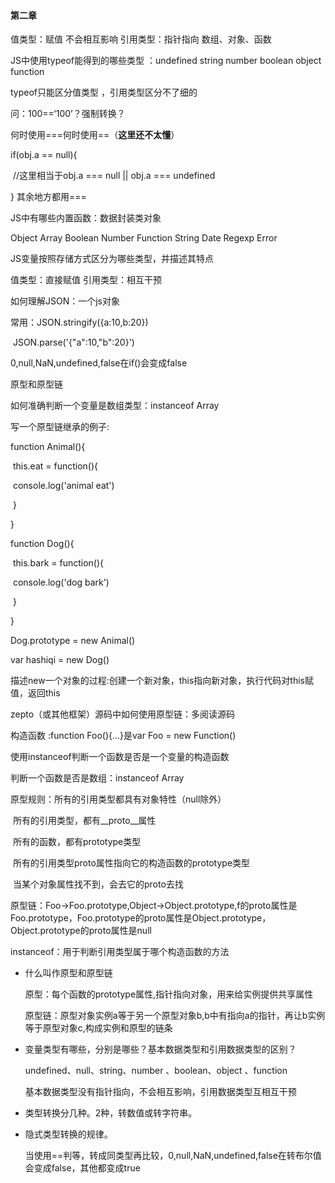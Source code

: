 #### 第二章

值类型：赋值 不会相互影响 引用类型：指针指向 数组、对象、函数

JS中使用typeof能得到的哪些类型 ：undefined string number boolean object function

typeof只能区分值类型 ，引用类型区分不了细的

问：100==‘100’？强制转换？

何时使用===何时使用==（**这里还不太懂**）

if(obj.a == null){

​	//这里相当于obj.a === null || obj.a === undefined

} 其余地方都用===

JS中有哪些内置函数：数据封装类对象

Object Array Boolean Number Function String Date Regexp Error

JS变量按照存储方式区分为哪些类型，并描述其特点

值类型：直接赋值  引用类型：相互干预

如何理解JSON：一个js对象

常用：JSON.stringify({a:10,b:20})

​	   JSON.parse('{"a":10,"b":20}')

0,null,NaN,undefined,false在if()会变成false

原型和原型链

如何准确判断一个变量是数组类型：instanceof Array

写一个原型链继承的例子:

function Animal(){

​	this.eat = function(){

​		console.log('animal eat')

​	}

}

function Dog(){

​	this.bark = function(){

​		console.log('dog bark')

​	}

}

Dog.prototype = new Animal()

var hashiqi = new Dog()

描述new一个对象的过程:创建一个新对象，this指向新对象，执行代码对this赋值，返回this

zepto（或其他框架）源码中如何使用原型链：多阅读源码

构造函数 :function Foo(){...}是var Foo = new Function()

使用instanceof判断一个函数是否是一个变量的构造函数

判断一个函数是否是数组：instanceof Array

原型规则：所有的引用类型都具有对象特性（null除外）

​		   所有的引用类型，都有__proto__属性

​		   所有的函数，都有prototype类型

​		   所有的引用类型proto属性指向它的构造函数的prototype类型

​		   当某个对象属性找不到，会去它的proto去找

原型链：Foo->Foo.prototype,Object->Object.prototype,f的proto属性是Foo.prototype，Foo.prototype的proto属性是Object.prototype，Object.prototype的proto属性是null

instanceof：用于判断引用类型属于哪个构造函数的方法

- 什么叫作原型和原型链

  原型：每个函数的prototype属性,指针指向对象，用来给实例提供共享属性

  原型链：原型对象实例a等于另一个原型对象b,b中有指向a的指针，再让b实例等于原型对象c,构成实例和原型的链条

- 变量类型有哪些，分别是哪些？基本数据类型和引用数据类型的区别？

  undefined、null、string、number 、boolean、object 、function

  基本数据类型没有指针指向，不会相互影响，引用数据类型互相互干预

- 类型转换分几种。2种，转数值或转字符串。

- 隐式类型转换的规律。

  当使用==判等，转成同类型再比较，0,null,NaN,undefined,false在转布尔值会变成false，其他都变成true

